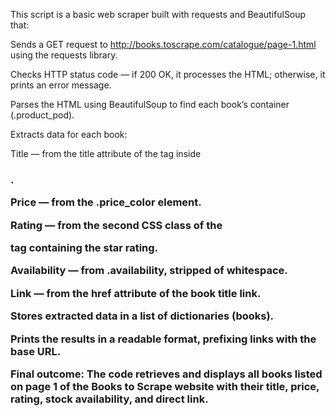 This script is a basic web scraper built with requests and BeautifulSoup that:

Sends a GET request to http://books.toscrape.com/catalogue/page-1.html using the requests library.

Checks HTTP status code — if 200 OK, it processes the HTML; otherwise, it prints an error message.

Parses the HTML using BeautifulSoup to find each book’s container (.product_pod).

Extracts data for each book:

Title — from the title attribute of the <a> tag inside <h3>.

Price — from the .price_color element.

Rating — from the second CSS class of the <p> tag containing the star rating.

Availability — from .availability, stripped of whitespace.

Link — from the href attribute of the book title link.

Stores extracted data in a list of dictionaries (books).

Prints the results in a readable format, prefixing links with the base URL.

Final outcome: The code retrieves and displays all books listed on page 1 of the Books to Scrape website with their title, price, rating, stock availability, and direct link.
